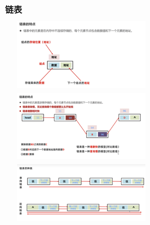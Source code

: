 # 链表

<figure><img src="../.gitbook/assets/Screen Shot 2022-11-02 at 4.06.39 AM.png" alt=""><figcaption></figcaption></figure>

<figure><img src="../.gitbook/assets/Screen Shot 2022-11-02 at 4.08.08 AM.png" alt=""><figcaption></figcaption></figure>

<figure><img src="../.gitbook/assets/Screen Shot 2022-11-02 at 4.08.55 AM.png" alt=""><figcaption></figcaption></figure>
